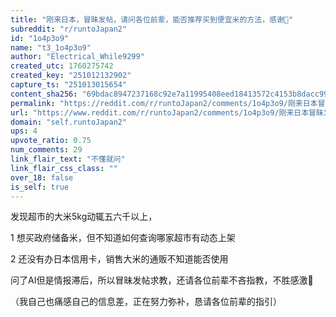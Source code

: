 ```yaml
---
title: "刚来日本，冒昧发帖，请问各位前辈，能否推荐买到便宜米的方法，感谢🙏"
subreddit: "r/runtoJapan2"
id: "1o4p3o9"
name: "t3_1o4p3o9"
author: "Electrical_While9299"
created_utc: 1760275742
created_key: "251012132902"
capture_ts: "251013015654"
content_sha256: "69bdac8947237168c92e7a11995408eed18413572c4153b8dacc99de845787c8"
permalink: "https://reddit.com/r/runtoJapan2/comments/1o4p3o9/刚来日本冒昧发帖请问各位前辈能否推荐买到便宜米的方法感谢/"
url: "https://www.reddit.com/r/runtoJapan2/comments/1o4p3o9/刚来日本冒昧发帖请问各位前辈能否推荐买到便宜米的方法感谢/"
domain: "self.runtoJapan2"
ups: 4
upvote_ratio: 0.75
num_comments: 29
link_flair_text: "不懂就问"
link_flair_css_class: ""
over_18: false
is_self: true
---
```


发现超市的大米5kg动辄五六千以上，

1 想买政府储备米，但不知道如何查询哪家超市有动态上架

2 还没有办日本信用卡，销售大米的通贩不知道能否使用

问了AI但是情报滞后，所以冒昧发帖求教，还请各位前辈不吝指教，不胜感激🙏

（我自己也痛感自己的信息差，正在努力弥补，恳请各位前辈的指引）
